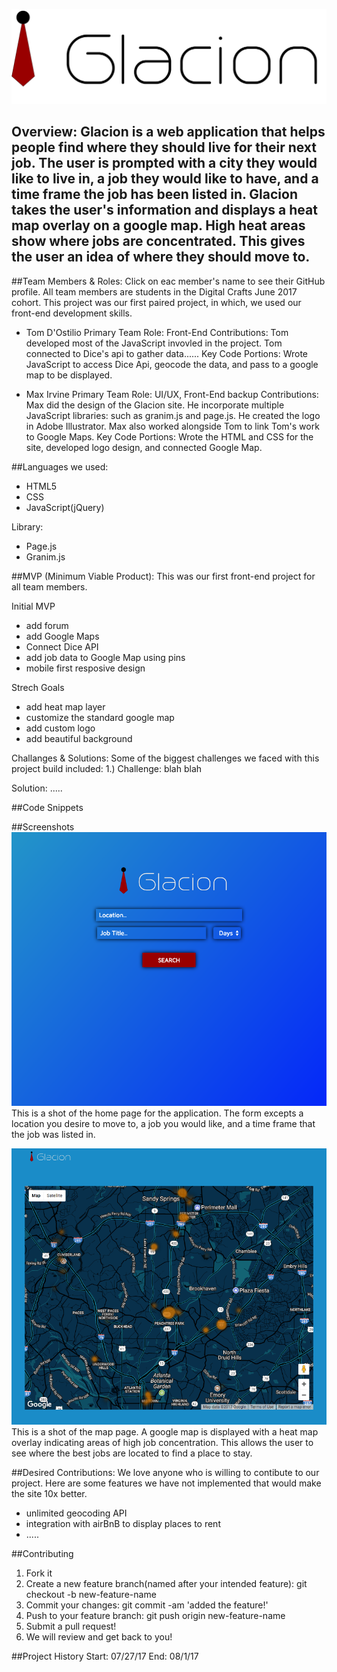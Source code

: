![Alt text](images/glacion-logo-red-new.png?raw=true)

## Overview: Glacion is a web application that helps people find where they should live for their next job. The user is prompted with a city they would like to live in, a job they would like to have, and a time frame the job has been listed in. Glacion takes the user's information and displays a heat map overlay on a google map. High heat areas show where jobs are concentrated. This gives the user an idea of where they should move to. 

##Team Members & Roles: Click on eac member's name to see their GitHub profile. All team members are students in the Digital Crafts June 2017 cohort. This project was our first paired project, in which, we used our front-end development skills. 

  - Tom D'Ostilio
  Primary Team Role: Front-End
  Contributions: Tom developed most of the JavaScript invovled in the project. Tom connected to Dice's api to gather data......
  Key Code Portions: Wrote JavaScript to access Dice Api, geocode the data, and pass to a google map to be displayed. 
  
  - Max Irvine
  Primary Team Role: UI/UX, Front-End backup
  Contributions: Max did the design of the Glacion site. He incorporate multiple JavaScript libraries: such as granim.js and page.js. He created the logo in Adobe Illustrator. Max also worked alongside Tom to link Tom's work to Google Maps. 
  Key Code Portions: Wrote the HTML and CSS for the site, developed logo design, and connected Google Map. 
  
##Languages we used: 
  - HTML5
  - CSS
  - JavaScript(jQuery)
  
  Library:
  - Page.js
  - Granim.js
  
##MVP (Minimum Viable Product): This was our first front-end project for all team members. 

Initial MVP
  - add forum
  - add Google Maps
  - Connect Dice API
  - add job data to Google Map using pins
  - mobile first resposive design
  
Strech Goals
  - add heat map layer
  - customize the standard google map 
  - add custom logo
  - add beautiful background
  
Challanges & Solutions:
Some of the biggest challenges we faced with this project build included: 
  1.) Challenge: blah blah
  
  Solution: .....
  
##Code Snippets




##Screenshots
![Alt text](images/home-page.png?raw=true)
This is a shot of the home page for the application. The form excepts a location you desire to move to, a job you would like, and a time frame that the job was listed in. 

![Alt text](images/atlanta.png?raw=true)
This is a shot of the map page. A google map is displayed with a heat map overlay indicating areas of high job concentration. This allows the user to see where the best jobs are located to find a place to stay. 

##Desired Contributions: We love anyone who is willing to contibute to our project. Here are some features we have not implemented that would make the site 10x better.
  - unlimited geocoding API
  - integration with airBnB to display places to rent
  - .....

##Contributing
  1. Fork it
  2. Create a new feature branch(named after your intended feature): git checkout -b new-feature-name
  3. Commit your changes: git commit -am 'added the feature!'
  4. Push to your feature branch: git push origin new-feature-name
  5. Submit a pull request!
  6. We will review and get back to you!
  
##Project History
Start: 07/27/17
End: 08/1/17
